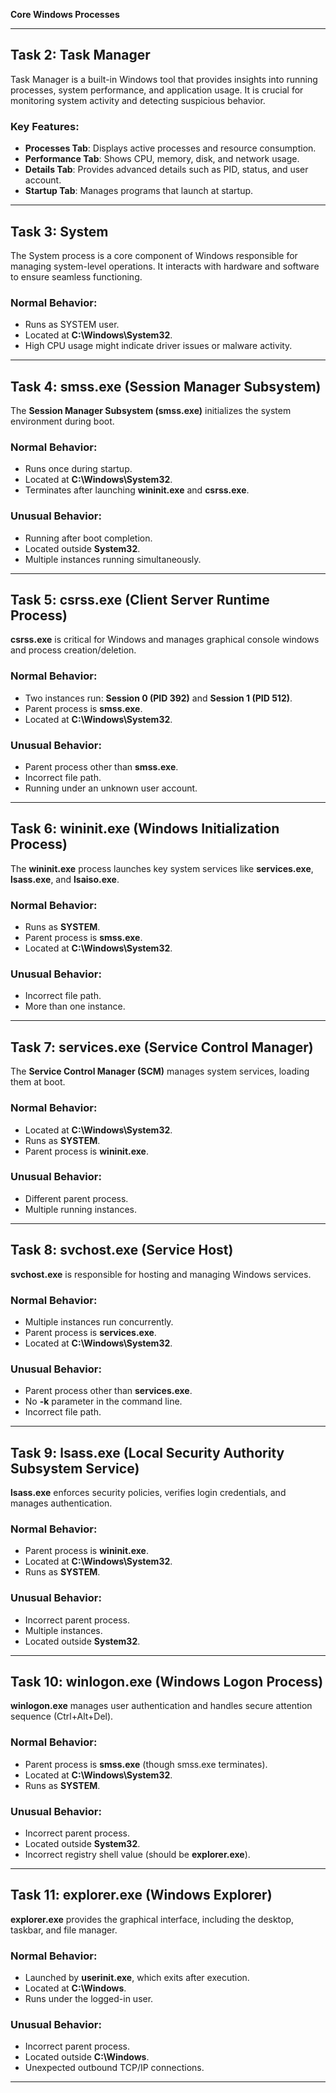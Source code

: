 **Core Windows Processes**

---



## Task 2: Task Manager
Task Manager is a built-in Windows tool that provides insights into running processes, system performance, and application usage. It is crucial for monitoring system activity and detecting suspicious behavior.

### Key Features:
- **Processes Tab**: Displays active processes and resource consumption.
- **Performance Tab**: Shows CPU, memory, disk, and network usage.
- **Details Tab**: Provides advanced details such as PID, status, and user account.
- **Startup Tab**: Manages programs that launch at startup.

---

## Task 3: System
The System process is a core component of Windows responsible for managing system-level operations. It interacts with hardware and software to ensure seamless functioning.

### Normal Behavior:
- Runs as SYSTEM user.
- Located at **C:\Windows\System32**.
- High CPU usage might indicate driver issues or malware activity.

---

## Task 4: smss.exe (Session Manager Subsystem)
The **Session Manager Subsystem (smss.exe)** initializes the system environment during boot.

### Normal Behavior:
- Runs once during startup.
- Located at **C:\Windows\System32**.
- Terminates after launching **wininit.exe** and **csrss.exe**.

### Unusual Behavior:
- Running after boot completion.
- Located outside **System32**.
- Multiple instances running simultaneously.

---

## Task 5: csrss.exe (Client Server Runtime Process)
**csrss.exe** is critical for Windows and manages graphical console windows and process creation/deletion.

### Normal Behavior:
- Two instances run: **Session 0 (PID 392)** and **Session 1 (PID 512)**.
- Parent process is **smss.exe**.
- Located at **C:\Windows\System32**.

### Unusual Behavior:
- Parent process other than **smss.exe**.
- Incorrect file path.
- Running under an unknown user account.

---

## Task 6: wininit.exe (Windows Initialization Process)
The **wininit.exe** process launches key system services like **services.exe**, **lsass.exe**, and **lsaiso.exe**.

### Normal Behavior:
- Runs as **SYSTEM**.
- Parent process is **smss.exe**.
- Located at **C:\Windows\System32**.

### Unusual Behavior:
- Incorrect file path.
- More than one instance.

---

## Task 7: services.exe (Service Control Manager)
The **Service Control Manager (SCM)** manages system services, loading them at boot.

### Normal Behavior:
- Located at **C:\Windows\System32**.
- Runs as **SYSTEM**.
- Parent process is **wininit.exe**.

### Unusual Behavior:
- Different parent process.
- Multiple running instances.

---

## Task 8: svchost.exe (Service Host)
**svchost.exe** is responsible for hosting and managing Windows services.

### Normal Behavior:
- Multiple instances run concurrently.
- Parent process is **services.exe**.
- Located at **C:\Windows\System32**.

### Unusual Behavior:
- Parent process other than **services.exe**.
- No **-k** parameter in the command line.
- Incorrect file path.

---

## Task 9: lsass.exe (Local Security Authority Subsystem Service)
**lsass.exe** enforces security policies, verifies login credentials, and manages authentication.

### Normal Behavior:
- Parent process is **wininit.exe**.
- Located at **C:\Windows\System32**.
- Runs as **SYSTEM**.

### Unusual Behavior:
- Incorrect parent process.
- Multiple instances.
- Located outside **System32**.

---

## Task 10: winlogon.exe (Windows Logon Process)
**winlogon.exe** manages user authentication and handles secure attention sequence (Ctrl+Alt+Del).

### Normal Behavior:
- Parent process is **smss.exe** (though smss.exe terminates).
- Located at **C:\Windows\System32**.
- Runs as **SYSTEM**.

### Unusual Behavior:
- Incorrect parent process.
- Located outside **System32**.
- Incorrect registry shell value (should be **explorer.exe**).

---

## Task 11: explorer.exe (Windows Explorer)
**explorer.exe** provides the graphical interface, including the desktop, taskbar, and file manager.

### Normal Behavior:
- Launched by **userinit.exe**, which exits after execution.
- Located at **C:\Windows**.
- Runs under the logged-in user.

### Unusual Behavior:
- Incorrect parent process.
- Located outside **C:\Windows**.
- Unexpected outbound TCP/IP connections.

---
